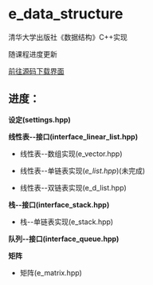 # e_data_structure
清华大学出版社《数据结构》C++实现

随课程进度更新

[前往源码下载界面](https://github.com/pxxxl/e_data_structure/releases/latest)

## 进度：

**设定(settings.hpp)**

**线性表--接口(interface_linear_list.hpp)**

* 线性表--数组实现(e_vector.hpp)

* 线性表--单链表实现(*e_list.hpp*)(未完成)

* 线性表--双链表实现(e_d_list.hpp)

**栈--接口(interface_stack.hpp)**

* 栈--单链表实现(e_stack.hpp)

**队列--接口(interface_queue.hpp)**

**矩阵**

* 矩阵(e_matrix.hpp)

